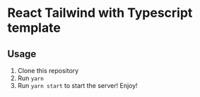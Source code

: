 # React Tailwind with Typescript template

## Usage
1. Clone this repository
2. Run `yarn`
3. Run `yarn start` to start the server!
Enjoy!